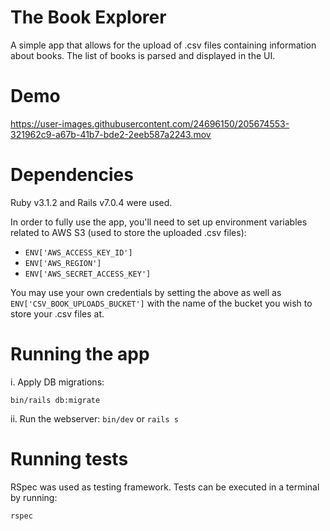# The Book Explorer
A simple app that allows for the upload of .csv files containing information about books. The list of books is parsed and displayed in the UI.

# Demo
https://user-images.githubusercontent.com/24696150/205674553-321962c9-a67b-41b7-bde2-2eeb587a2243.mov


# Dependencies
Ruby v3.1.2 and Rails v7.0.4 were used.

In order to fully use the app, you'll need to set up environment variables related to AWS S3 (used to store the uploaded .csv files):
- ```ENV['AWS_ACCESS_KEY_ID']```
- ```ENV['AWS_REGION']```
- ```ENV['AWS_SECRET_ACCESS_KEY']```

You may use your own credentials by setting the above as well as ```ENV['CSV_BOOK_UPLOADS_BUCKET']``` with the name of the bucket you wish to store your .csv files at.

# Running the app
i. Apply DB migrations:
```
bin/rails db:migrate
```
ii. Run the webserver:
```bin/dev``` or ```rails s```

# Running tests
RSpec was used as testing framework. Tests can be executed in a terminal by running:
```
rspec
```


